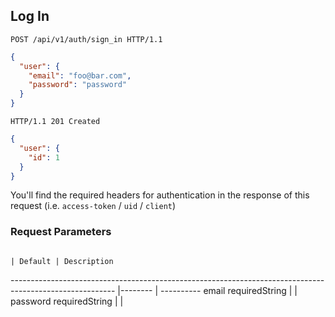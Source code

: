## Log In

```http
POST /api/v1/auth/sign_in HTTP/1.1
```

```json
{
  "user": {
    "email": "foo@bar.com",
    "password": "password"
  }
}
```

```http
HTTP/1.1 201 Created
```

```json
{
  "user": {
    "id": 1
  }
}
```

<aside class="notice">
  You'll find the required headers for authentication in the response of this request (i.e. <code>access-token</code> / <code>uid</code> / <code>client</code>)
</aside>

### Request Parameters

                                                                                                         | Default | Description
-------------------------------------------------------------------------------------------------------- |-------- | ----------
email                 <span class="label">required</span><span class="details">String</span>             |         |
password              <span class="label">required</span><span class="details">String</span>             |         |
